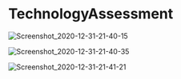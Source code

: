 # TechnologyAssessment
![Screenshot_2020-12-31-21-40-15](https://user-images.githubusercontent.com/73774429/103424848-590c2a80-4bb7-11eb-9eec-80f5a7df1563.jpg)

![Screenshot_2020-12-31-21-40-35](https://user-images.githubusercontent.com/73774429/103425096-ce2c2f80-4bb8-11eb-814e-f4e53015ff15.jpg)

![Screenshot_2020-12-31-21-41-21](https://user-images.githubusercontent.com/73774429/103425183-501c5880-4bb9-11eb-9ba6-5e104a8bb48f.jpg)
